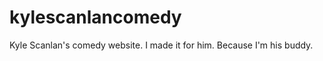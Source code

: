 kylescanlancomedy
=================

Kyle Scanlan's comedy website. I made it for him. Because I'm his buddy.
